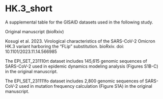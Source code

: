# HK.3_short

A supplemental table for the GISAID datasets used in the following study.

Original manuscript (bioRxiv)

Kosugi et al. 2023. Virological characteristics of the SARS-CoV-2 Omicron HK.3 variant harboring the “FLip” substitution. bioRxiv. doi: 10.1101/2023.11.14.566985

The EPI_SET_231110rt dataset includes 145,615 genomic sequences of SARS-CoV-2 used in epidemic dynamics modeling analysis (Figures S1B-C) in the original manuscript.

The EPI_SET_231111fo dataset includes 2,800 genomic sequences of SARS-CoV-2 used in mutation frequency calculation (Figure S1A) in the original manuscript.
